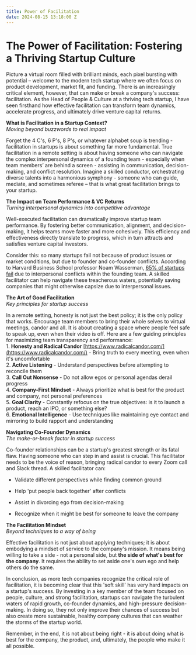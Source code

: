 ```yaml
---
title: Power of Facilitation
date: 2024-08-15 13:18:00 Z
---
```


# The Power of Facilitation: Fostering a Thriving Startup Culture

Picture a virtual room filled with brilliant minds, each pixel bursting with potential – welcome to the modern tech startup where we often focus on product development, market fit, and funding. There is an increasingly critical element, however, that can make or break a company's success: facilitation. As the Head of People & Culture at a thriving tech startup, I have seen firsthand how effective facilitation can transform team dynamics, accelerate progress, and ultimately drive venture capital returns.

**What is Facilitation in a Startup Context?**\
*Moving beyond buzzwords to real impact*

Forget the 4 C's, 6 P's, 8 P's, or whatever alphabet soup is trending - facilitation in startups is about something far more fundamental. True facilitation in a remote setting is about having someone who can navigate the complex interpersonal dynamics of a founding team - especially when team members’ are behind a screen - assisting in communication, decision-making, and conflict resolution. Imagine a skilled conductor, orchestrating diverse talents into a harmonious symphony - someone who can guide, mediate, and sometimes referee – that is what great facilitation brings to your startup.

**The Impact on Team Performance & VC Returns**\
*Turning interpersonal dynamics into competitive advantage*

Well-executed facilitation can dramatically improve startup team performance. By fostering better communication, alignment, and decision-making, it helps teams move faster and more cohesively. This efficiency and effectiveness directly translate to progress, which in turn attracts and satisfies venture capital investors.

Consider this: so many startups fail not because of product issues or market conditions, but due to founder and co-founder conflicts. According to Harvard Business School professor Noam Wasserman, [65% of startups fail](https://hbr.org/2022/12/cofounders-need-to-learn-how-to-productively-disagree) due to interpersonal conflicts within the founding team. A skilled facilitator can help navigate these treacherous waters, potentially saving companies that might otherwise capsize due to interpersonal issues.

**The Art of Good Facilitation**\
*Key principles for startup success*

In a remote setting, honesty is not just the best policy; it is the only policy that works. Encourage team members to bring their whole selves to virtual meetings, candor and all. It is about creating a space where people feel safe to speak up, even when their video is off. Here are a few guiding principles for maximizing team transparency and performance:\
1\. **Honesty and Radical Candor**  [https://www.radicalcandor.com/](https://www.radicalcandor.com/) - Bring truth to every meeting, even when it's uncomfortable\
2\. **Active Listening** - Understand perspectives before attempting to reconcile them\
3\. **Call Out Nonsense** - Do not allow egos or personal agendas derail progress\
4\. **Company-First Mindset** - Always prioritize what is best for the product and company, not personal preferences\
5\. **Goal Clarity** - Constantly refocus on the true objectives: is it to launch a product, reach an IPO, or something else?\
6\. **Emotional Intelligence** - Use techniques like maintaining eye contact and mirroring to build rapport and understanding

**Navigating Co-Founder Dynamics**\
*The make-or-break factor in startup success*

Co-founder relationships can be a startup's greatest strength or its fatal flaw.  Having someone who can step in and assist is crucial. This facilitator needs to be the voice of reason, bringing radical candor to every Zoom call and Slack thread. A skilled facilitator can:

* Validate different perspectives while finding common ground

* Help 'put people back together' after conflicts

* Assist in divorcing ego from decision-making

* Recognize when it might be best for someone to leave the company

**The Facilitation Mindset**\
*Beyond techniques to a way of being*

Effective facilitation is not just about applying techniques; it is about embodying a mindset of service to the company's mission. It means being willing to take a side - not a personal side, but **the side of what's best for the company**. It requires the ability to set aside one's own ego and help others do the same.

In conclusion, as more tech companies recognize the critical role of facilitation, it is becoming clear that this 'soft skill' has very hard impacts on a startup's success. By investing in a key member of the team focused on people, culture, and strong facilitation, startups can navigate the turbulent waters of rapid growth, co-founder dynamics, and high-pressure decision-making. In doing so, they not only improve their chances of success but also create more sustainable, healthy company cultures that can weather the storms of the startup world.

Remember, in the end, it is not about being right - it is about doing what is best for the company, the product, and, ultimately, the people who make it all possible.